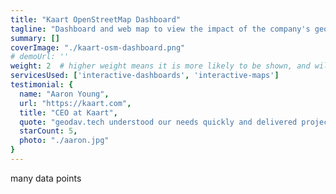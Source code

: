 ```yaml
---
title: "Kaart OpenStreetMap Dashboard"
tagline: "Dashboard and web map to view the impact of the company's geospatial data editing activity at a glance."
summary: []
coverImage: "./kaart-osm-dashboard.png"
# demoUrl: ''
weight: 2  # higher weight means it is more likely to be shown, and will be shown first
servicesUsed: ['interactive-dashboards', 'interactive-maps']
testimonial: {
  name: "Aaron Young",
  url: "https://kaart.com",
  title: "CEO at Kaart",
  quote: "geodav.tech understood our needs quickly and delivered projects on time and within budget. 100% I would work with them again!",
  starCount: 5,
  photo: "./aaron.jpg"
}
---
```

many data points
